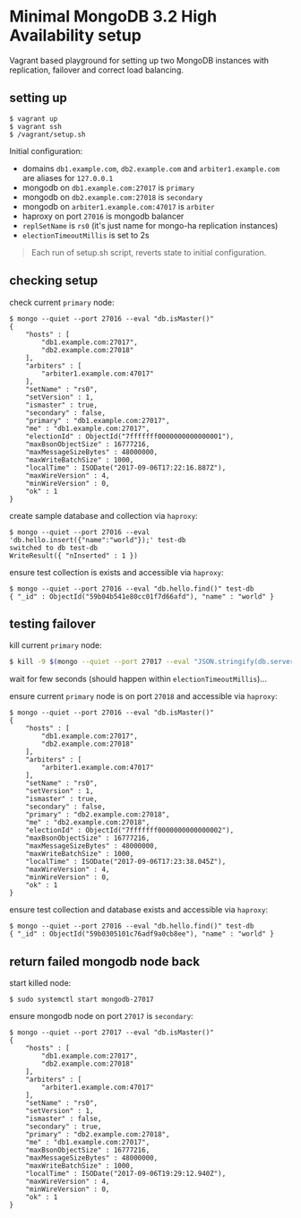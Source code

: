 # Minimal MongoDB 3.2 High Availability setup

Vagrant based playground for setting up two MongoDB instances with
replication, failover and correct load balancing.

## setting up

```
$ vagrant up
$ vagrant ssh
$ /vagrant/setup.sh
```

Initial configuration:
* domains `db1.example.com`, `db2.example.com` and `arbiter1.example.com` are aliases for `127.0.0.1`
* mongodb on `db1.example.com:27017` is `primary`
* mongodb on `db2.example.com:27018` is `secondary`
* mongodb on `arbiter1.example.com:47017` is `arbiter`
* haproxy on port `27016` is mongodb balancer
* `replSetName` is `rs0` (it's just name for mongo-ha replication instances)
* `electionTimeoutMillis` is set to 2s

> Each run of setup.sh script, reverts state to initial configuration.

## checking setup

check current `primary` node:
```
$ mongo --quiet --port 27016 --eval "db.isMaster()"
{
	"hosts" : [
		"db1.example.com:27017",
		"db2.example.com:27018"
	],
	"arbiters" : [
		"arbiter1.example.com:47017"
	],
	"setName" : "rs0",
	"setVersion" : 1,
	"ismaster" : true,
	"secondary" : false,
	"primary" : "db1.example.com:27017",
	"me" : "db1.example.com:27017",
	"electionId" : ObjectId("7fffffff0000000000000001"),
	"maxBsonObjectSize" : 16777216,
	"maxMessageSizeBytes" : 48000000,
	"maxWriteBatchSize" : 1000,
	"localTime" : ISODate("2017-09-06T17:22:16.887Z"),
	"maxWireVersion" : 4,
	"minWireVersion" : 0,
	"ok" : 1
}
```

create sample database and collection via `haproxy`:
```
$ mongo --quiet --port 27016 --eval 'db.hello.insert({"name":"world"});' test-db
switched to db test-db
WriteResult({ "nInserted" : 1 })
```

ensure test collection is exists and accessible via `haproxy`:
```
$ mongo --quiet --port 27016 --eval "db.hello.find()" test-db
{ "_id" : ObjectId("59b04b541e80cc01f7d66afd"), "name" : "world" }
```

## testing failover

kill current `primary` node:
```bash
$ kill -9 $(mongo --quiet --port 27017 --eval "JSON.stringify(db.serverStatus())" | jq '.pid.floatApprox')
```

wait for few seconds (should happen within `electionTimeoutMillis`)...

ensure current `primary` node is on port `27018` and accessible via `haproxy`:
```
$ mongo --quiet --port 27016 --eval "db.isMaster()"
{
	"hosts" : [
		"db1.example.com:27017",
		"db2.example.com:27018"
	],
	"arbiters" : [
		"arbiter1.example.com:47017"
	],
	"setName" : "rs0",
	"setVersion" : 1,
	"ismaster" : true,
	"secondary" : false,
	"primary" : "db2.example.com:27018",
	"me" : "db2.example.com:27018",
	"electionId" : ObjectId("7fffffff0000000000000002"),
	"maxBsonObjectSize" : 16777216,
	"maxMessageSizeBytes" : 48000000,
	"maxWriteBatchSize" : 1000,
	"localTime" : ISODate("2017-09-06T17:23:38.045Z"),
	"maxWireVersion" : 4,
	"minWireVersion" : 0,
	"ok" : 1
}
```

ensure test collection and database exists and accessible via `haproxy`:
```
$ mongo --quiet --port 27016 --eval "db.hello.find()" test-db
{ "_id" : ObjectId("59b0305101c76adf9a0cb8ee"), "name" : "world" }
```

## return failed mongodb node back

start killed node:
```
$ sudo systemctl start mongodb-27017
```

ensure mongodb node on port `27017` is `secondary`:
```
$ mongo --quiet --port 27017 --eval "db.isMaster()"
{
	"hosts" : [
		"db1.example.com:27017",
		"db2.example.com:27018"
	],
	"arbiters" : [
		"arbiter1.example.com:47017"
	],
	"setName" : "rs0",
	"setVersion" : 1,
	"ismaster" : false,
	"secondary" : true,
	"primary" : "db2.example.com:27018",
	"me" : "db1.example.com:27017",
	"maxBsonObjectSize" : 16777216,
	"maxMessageSizeBytes" : 48000000,
	"maxWriteBatchSize" : 1000,
	"localTime" : ISODate("2017-09-06T19:29:12.940Z"),
	"maxWireVersion" : 4,
	"minWireVersion" : 0,
	"ok" : 1
}
```
